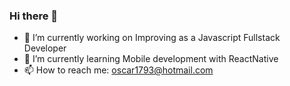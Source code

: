 ### Hi there 👋

- 🔭 I’m currently working on Improving as a Javascript Fullstack Developer
- 🌱 I’m currently learning Mobile development with ReactNative
- 📫 How to reach me: oscar1793@hotmail.com

